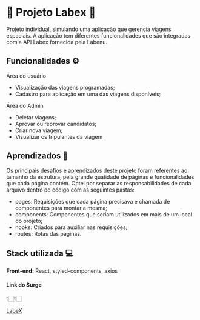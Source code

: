 # 🚀 Projeto Labex 🚀

 Projeto individual, simulando uma aplicação que gerencia viagens espaciais. A aplicação tem diferentes funcionalidades que são integradas com a API Labex fornecida pela Labenu.

## Funcionalidades ⚙️

Área do usuário
- Visualização das viagens programadas;
- Cadastro para aplicação em uma das viagens disponíveis;

Área do Admin
- Deletar viagens;
- Aprovar ou reprovar candidatos;
- Criar nova viagem;
- Visualizar os tripulantes da viagem

## Aprendizados 📝

Os principais desafios e aprendizados deste projeto foram referentes ao tamanho da estrutura, pela grande quatidade de páginas e funcionalidades que cada página contém.
Optei por separar as responsabilidades de cada arquivo dentro do código com as seguintes pastas:
- pages: Requisições que cada página precisava e chamada de componentes para montar a mesma;
- components: Componentes que seriam utilizados em mais de um local do projeto;
- hooks: Criados para auxiliar nas requisições;
- routes: Rotas das páginas.

## Stack utilizada 💻

**Front-end:** React, styled-components, axios

#### Link do Surge

👇🏻👇🏻

[LabeX](https://therapeutic-rock.surge.sh)
